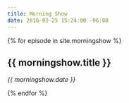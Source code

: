```yaml
---
title: Morning Show
date: 2016-03-25 15:24:00 -06:00
---
```


{% for episode in site.morningshow %}
  <h2>{{ morningshow.title }}</h2>
  <p><em>{{ morningshow.date }}</em></p>
  
{% endfor %}